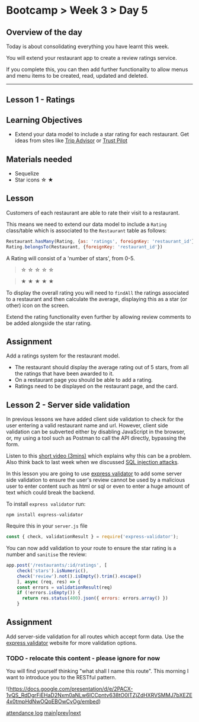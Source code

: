 # Bootcamp > Week 3 > Day 5

## Overview of the day

Today is about consolidating everything you have learnt this week. 

You will extend your restaurant app to create a review ratings service. 

If you complete this, you can then add further functionality to allow menus and menu items to be created, read, updated and deleted. 

----

## Lesson 1 - Ratings 

## Learning Objectives

* Extend your data model to include a star rating for each restaurant. Get ideas from sites like [Trip Advisor](https://www.tripadvisor.co.uk/) or [Trust Pilot](https://uk.trustpilot.com/)


## Materials needed

* Sequelize
* Star icons ☆ ★

## Lesson

Customers of each restaurant are able to rate their visit to a restaurant. 

This means we need to extend our data model to include a `Rating` class/table which is associated to the `Restaurant` table as follows:
```js
Restaurant.hasMany(Rating, {as: 'ratings', foreignKey: 'restaurant_id'})
Rating.belongsTo(Restaurant, {foreignKey: 'restaurant_id'})
```

A Rating will consist of a 'number of stars', from 0-5.
> ☆ ☆ ☆ ☆ ☆ 

> ★ ★ ★ ★ ★

To display the overall rating you will need to `findAll` the ratings associated to a restaurant and then calculate the average, displaying this as a star (or other) icon on the screen.

Extend the rating functionality even further by allowing review comments to be added alongside the star rating.


## Assignment

Add a ratings system for the restaurant model.

* The restaurant should display the average rating out of 5 stars, from all the ratings that have been awarded to it.
* On a restaurant page you should be able to add a rating.
* Ratings need to be displayed on the restaurant page, and the card.

## Lesson 2 - Server side validation
In previous lessons we have added client side validation to check for the user entering a valid restaurant name and url. However, client side validation can be subverted either by disabling JavaScript in the browser, or, my using a tool such as Postman to call the API directly, bypassing the form.

Listen to this [short video (3mins)](https://www.youtube.com/watch?v=vVJ2ukke34s) which explains why this can be a problem. Also think back to last week when we discussed [SQL injection attacks](https://portswigger.net/web-security/sql-injection). 

In this lesson you are going to use [express validator](https://express-validator.github.io/docs/) to add some server side validation to ensure the user's review cannot be used by a malicious user to enter content such as html or sql or even to enter a huge amount of text which could break the backend. 

To install `express validator` run:

`npm install express-validator`

Require this in your `server.js` file
```js
const { check, validationResult } = require('express-validator');
```

You can now add validation to your route to ensure the star rating is a number and `sanitise` the review:

```js
app.post('/restaurants/:id/ratings', [
    check('stars').isNumeric(),
    check('review').not().isEmpty().trim().escape()
    ], async (req, res) => {
    const errors = validationResult(req)
    if (!errors.isEmpty()) {
      return res.status(400).json({ errors: errors.array() })
    }
```

## Assignment

Add server-side validation for all routes which accept form data. Use the [express validator](https://express-validator.github.io/docs/index.html) website for more validation options.


### TODO - relocate this content - please ignore for now
You will find yourself thinking "what shall I name this route". This morning I want to introduce you to the RESTful pattern.

!(https://docs.google.com/presentation/d/e/2PACX-1vQS_RdDgrFiEHaD2Nxm0aNLw6ICCpntv638tO0ITZjZdHXRVSMMJ7bXEZE4x0tmpHdNwOQpEBOwCvOg/embed)

[attendance log](https://platform.multiverse.io/apprentice/attendance-log/167)
[main](/swe)|[prev](/swe/bootcamp/wk3/day3.html)|[next](/swe/bootcamp/wk3/day5.html)
